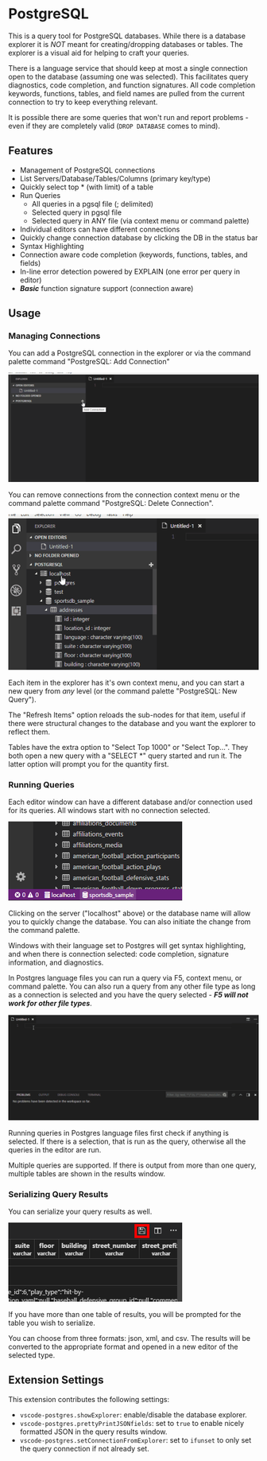 # PostgreSQL

This is a query tool for PostgreSQL databases.  While there is a database explorer it is _NOT_ meant for creating/dropping databases or tables.  The explorer is a visual aid for helping to craft your queries.

There is a language service that should keep at most a single connection open to the database (assuming one was selected).  This facilitates query diagnostics, code completion, and function signatures.  All code completion keywords, functions, tables, and field names are pulled from the current connection to try to keep everything relevant.

It is possible there are some queries that won't run and report problems - even if they are completely valid (`DROP DATABASE` comes to mind).

## Features

* Management of PostgreSQL connections
* List Servers/Database/Tables/Columns (primary key/type)
* Quickly select top * (with limit) of a table
* Run Queries
  * All queries in a pgsql file (; delimited)
  * Selected query in pgsql file
  * Selected query in ANY file (via context menu or command palette)
* Individual editors can have different connections
* Quickly change connection database by clicking the DB in the status bar
* Syntax Highlighting
* Connection aware code completion (keywords, functions, tables, and fields)
* In-line error detection powered by EXPLAIN (one error per query in editor)
* *__Basic__* function signature support (connection aware)

## Usage

### Managing Connections

You can add a PostgreSQL connection in the explorer or via the command palette command "PostgreSQL: Add Connection"

![connection](images/add_connection.gif)

You can remove connections from the connection context menu or the command palette command "PostgreSQL: Delete Connection".

![delete_connection](images/delete_connection.gif)

Each item in the explorer has it's own context menu, and you can start a new query from _any_ level (or the command palette "PostgreSQL: New Query").

The "Refresh Items" option reloads the sub-nodes for that item, useful if there were structural changes to the database and you want the explorer to reflect them.

Tables have the extra option to "Select Top 1000" or "Select Top...". They both open a new query with a "SELECT *" query started and run it.  The latter option will prompt you for the quantity first.

### Running Queries

Each editor window can have a different database and/or connection used for its queries.  All windows start with no connection selected.

![status](images/current_connection.png)

Clicking on the server ("localhost" above) or the database name will allow you to quickly change the database.  You can also initiate the change from the command palette.

Windows with their language set to Postgres will get syntax highlighting, and when there is connection selected: code completion, signature information, and diagnostics.

In Postgres language files you can run a query via F5, context menu, or command palette.  You can also run a query from any other file type as long as a connection is selected and you have the query selected - __*F5 will not work for other file types*__.

![run_queries](images/run_queries.gif)

Running queries in Postgres language files first check if anything is selected. If there is a selection, that is run as the query, otherwise all the queries in the editor are run.

Multiple queries are supported. If there is output from more than one query, multiple tables are shown in the results window.

### Serializing Query Results

You can serialize your query results as well.

![save_results](images/save_results.png)

If you have more than one table of results, you will be prompted for the table you wish to serialize.

You can choose from three formats: json, xml, and csv.  The results will be converted to the appropriate format and opened in a new editor of the selected type.

## Extension Settings

This extension contributes the following settings:

* `vscode-postgres.showExplorer`: enable/disable the database explorer.
* `vscode-postgres.prettyPrintJSONfields`: set to `true` to enable nicely formatted JSON in the query results window.
* `vscode-postgres.setConnectionFromExplorer`: set to `ifunset` to only set the query connection if not already set.